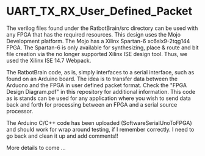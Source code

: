 # UART_TX_RX_User_Defined_Packet

The verilog files found under the RatbotBrain/src directory can be used with any FPGA that has the required resources.
This design uses the Mojo Development platform. The Mojo has a Xilinx Spartan-6 xc6slx9-2tqg144 FPGA. The Spartan-6
is only available for synthesizing, place & route and bit file creation via the no longer supported Xilinx ISE design tool.
Thus, we used the Xilinx ISE 14.7 Webpack.

The RatbotBrain code, as is, simply interfaces to a serial interface, such as found on an Arduino board. The idea is to 
transfer data between the Arduono and the FPGA in user defined packet format. Check the "FPGA Design Diagram.pdf" in this repository
for additional information. This code as is stands can be used for any application where you wish to send data back and forth for processing
between an FPGA and a serial source processor.

The Arduino C/C++ code has been uploaded (SoftwareSerialUnoToFPGA) and should work for wrap around testing, if I remember correctly. I need to go back and clean it up and add comments!!

More details to come ...
